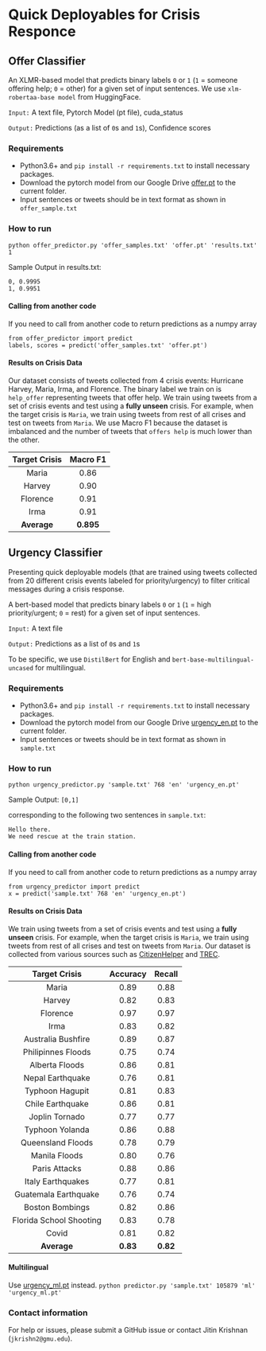 # Quick Deployables for Crisis Responce

## Offer Classifier

An XLMR-based model that predicts binary labels ```0``` or ```1``` (```1``` = someone offering help; ```0``` = other) for a given set of input sentences. We use ```xlm-robertaa-base model``` from HuggingFace.

```Input:``` A text file, Pytorch Model (pt file), cuda_status

```Output:``` Predictions (as a list of ```0```s and ```1```s), Confidence scores


### Requirements
- Python3.6+ and ```pip install -r requirements.txt``` to install necessary packages.
- Download the pytorch model from our Google Drive [offer.pt](https://drive.google.com/file/d/1a2xFP8RVF0QE4qk7sW5rOww5EWM9FkL-/view?usp=sharing) to the current folder.
- Input sentences or tweets should be in text format as shown in ```offer_sample.txt```

### How to run
```python offer_predictor.py 'offer_samples.txt' 'offer.pt' 'results.txt' 1```

Sample Output in results.txt: 
```
0, 0.9995
1, 0.9951
```

#### Calling from another code
If you need to call from another code to return predictions as a numpy array
```
from offer_predictor import predict
labels, scores = predict('offer_samples.txt' 'offer.pt')
```

#### Results on Crisis Data
Our dataset consists of tweets collected from 4 crisis events: Hurricane Harvey, Maria, Irma, and Florence. The binary label we train on is ```help_offer``` representing tweets that offer help. We train using tweets from a set of crisis events and test using a **fully unseen** crisis. For example, when the target crisis is ```Maria```, we train using tweets from rest of all crises and test on tweets from ```Maria```. We use Macro F1 because the dataset is imbalanced and the number of tweets that ```offers help``` is much lower than the other.

| Target Crisis  | Macro F1  |
 :-: |  :-:
| Maria                   | 0.86 |
| Harvey                  | 0.90 |
| Florence                | 0.91 |
| Irma                    | 0.91 |
| **Average**		          | **0.895** |


## Urgency Classifier
Presenting quick deployable models (that are trained using tweets collected from 20 different crisis events labeled for priority/urgency) to filter critical messages during a crisis response.

A bert-based model that predicts binary labels ```0``` or ```1``` (```1``` = high priority/urgent; ```0``` = rest) for a given set of input sentences. 

```Input:``` A text file

```Output:``` Predictions as a list of ```0```s and ```1```s

To be specific, we use ```DistilBert``` for English and ```bert-base-multilingual-uncased``` for multilingual.

### Requirements
- Python3.6+ and ```pip install -r requirements.txt``` to install necessary packages.
- Download the pytorch model from our Google Drive [urgency_en.pt](https://drive.google.com/file/d/1a2xFP8RVF0QE4qk7sW5rOww5EWM9FkL-/view?usp=sharing) to the current folder.
- Input sentences or tweets should be in text format as shown in ```sample.txt```

### How to run
```python urgency_predictor.py 'sample.txt' 768 'en' 'urgency_en.pt'```

Sample Output: ```[0,1]```

corresponding to the following two sentences in ```sample.txt```:
```
Hello there.
We need rescue at the train station.
```

#### Calling from another code
If you need to call from another code to return predictions as a numpy array
```
from urgency_predictor import predict
x = predict('sample.txt' 768 'en' 'urgency_en.pt')
```

#### Results on Crisis Data
We train using tweets from a set of crisis events and test using a **fully unseen** crisis. For example, when the target crisis is ```Maria```, we train using tweets from rest of all crises and test on tweets from ```Maria```. Our dataset is collected from various sources such as [CitizenHelper](https://ist.gmu.edu/~hpurohit/informatics-lab/icwsm17-citizenhelper.html) and [TREC](http://dcs.gla.ac.uk/~richardm/TREC_IS/).

| Target Crisis  | Accuracy  | Recall |
 :-: |  :-: |  :-:
| Maria                   | 0.89 | 0.88 |
| Harvey                  | 0.82 | 0.83 |
| Florence                | 0.97 | 0.97 |
| Irma                    | 0.83 | 0.82 |
| Australia Bushfire      | 0.89 | 0.87 |
| Philipinnes Floods      | 0.75 | 0.74 |
| Alberta Floods          | 0.86 | 0.81 |
| Nepal Earthquake        | 0.76 | 0.81 |
| Typhoon Hagupit         | 0.81 | 0.83 |
| Chile Earthquake        | 0.86 | 0.81 |
| Joplin Tornado          | 0.77 | 0.77 |
| Typhoon Yolanda         | 0.86 | 0.88 |
| Queensland Floods       | 0.78 | 0.79 |
| Manila Floods           | 0.80 | 0.76 |
| Paris Attacks           | 0.88 | 0.86 |
| Italy Earthquakes       | 0.77 | 0.81 |
| Guatemala Earthquake    | 0.76 | 0.74 |
| Boston Bombings         | 0.82 | 0.86 |
| Florida School Shooting | 0.83 | 0.78 |
| Covid                   | 0.81 | 0.82 |
| **Average**		          | **0.83** | **0.82** |

#### Multilingual
Use [urgency_ml.pt](https://drive.google.com/file/d/1Ljd5mnU2jVeHtatrC2V3MLdLRQrqt242/view?usp=sharing) instead.
```python predictor.py 'sample.txt' 105879 'ml' 'urgency_ml.pt'```

### Contact information
For help or issues, please submit a GitHub issue or contact Jitin Krishnan (`jkrishn2@gmu.edu`).
